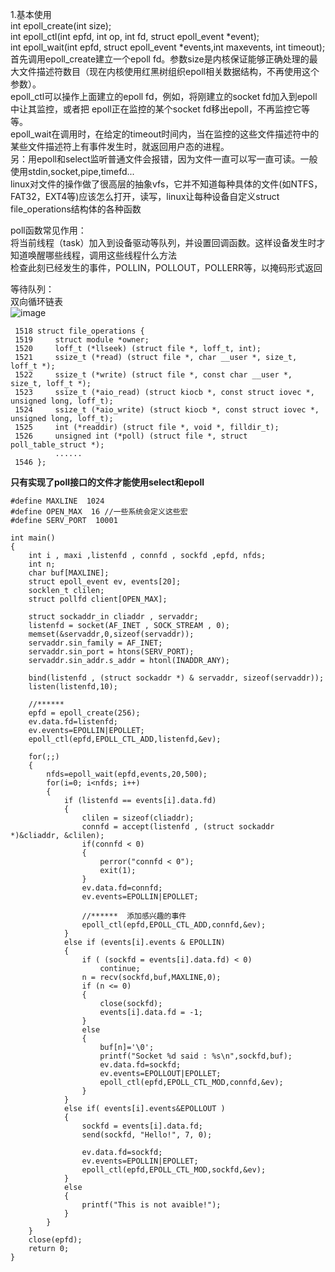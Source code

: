 1.基本使用  
int epoll_create(int size);  
int epoll_ctl(int epfd, int op, int fd, struct epoll_event *event);  
int epoll_wait(int epfd, struct epoll_event *events,int maxevents, int timeout);  
首先调用epoll_create建立一个epoll fd。参数size是内核保证能够正确处理的最大文件描述符数目（现在内核使用红黑树组织epoll相关数据结构，不再使用这个参数）。    
epoll_ctl可以操作上面建立的epoll fd，例如，将刚建立的socket fd加入到epoll中让其监控，或者把 epoll正在监控的某个socket fd移出epoll，不再监控它等等。    
epoll_wait在调用时，在给定的timeout时间内，当在监控的这些文件描述符中的某些文件描述符上有事件发生时，就返回用户态的进程。    
另：用epoll和select监听普通文件会报错，因为文件一直可以写一直可读。一般使用stdin,socket,pipe,timefd...  
linux对文件的操作做了很高层的抽象vfs，它并不知道每种具体的文件(如NTFS，FAT32，EXT4等)应该怎么打开，读写，linux让每种设备自定义struct   file_operations结构体的各种函数    

poll函数常见作用：    
将当前线程（task）加入到设备驱动等队列，并设置回调函数。这样设备发生时才知道唤醒哪些线程，调用这些线程什么方法    
检查此刻已经发生的事件，POLLIN，POLLOUT，POLLERR等，以掩码形式返回    


等待队列：  
双向循环链表  
![image](https://user-images.githubusercontent.com/20179983/133466420-96850c9d-2b48-422a-b0e0-b4cf03908917.png)


     1518 struct file_operations {
     1519     struct module *owner;
     1520     loff_t (*llseek) (struct file *, loff_t, int);
     1521     ssize_t (*read) (struct file *, char __user *, size_t, loff_t *);
     1522     ssize_t (*write) (struct file *, const char __user *, size_t, loff_t *);
     1523     ssize_t (*aio_read) (struct kiocb *, const struct iovec *, unsigned long, loff_t);
     1524     ssize_t (*aio_write) (struct kiocb *, const struct iovec *, unsigned long, loff_t);
     1525     int (*readdir) (struct file *, void *, filldir_t);
     1526     unsigned int (*poll) (struct file *, struct poll_table_struct *);
              ......
     1546 };
     
  **只有实现了poll接口的文件才能使用select和epoll**  
  
  
    #define MAXLINE  1024
    #define OPEN_MAX  16 //一些系统会定义这些宏
    #define SERV_PORT  10001

    int main()
    {
        int i , maxi ,listenfd , connfd , sockfd ,epfd, nfds;
        int n;
        char buf[MAXLINE];
        struct epoll_event ev, events[20];  
        socklen_t clilen;
        struct pollfd client[OPEN_MAX];

        struct sockaddr_in cliaddr , servaddr;
        listenfd = socket(AF_INET , SOCK_STREAM , 0);
        memset(&servaddr,0,sizeof(servaddr));
        servaddr.sin_family = AF_INET;
        servaddr.sin_port = htons(SERV_PORT);
        servaddr.sin_addr.s_addr = htonl(INADDR_ANY);

        bind(listenfd , (struct sockaddr *) & servaddr, sizeof(servaddr));
        listen(listenfd,10);
        
        //******
        epfd = epoll_create(256);
        ev.data.fd=listenfd; 
        ev.events=EPOLLIN|EPOLLET;
        epoll_ctl(epfd,EPOLL_CTL_ADD,listenfd,&ev);

        for(;;)
        {
            nfds=epoll_wait(epfd,events,20,500); 
            for(i=0; i<nfds; i++)
            {
                if (listenfd == events[i].data.fd)
                {
                    clilen = sizeof(cliaddr);
                    connfd = accept(listenfd , (struct sockaddr *)&cliaddr, &clilen);
                    if(connfd < 0)  
                    {  
                        perror("connfd < 0");  
                        exit(1);  
                    }
                    ev.data.fd=connfd; 
                    ev.events=EPOLLIN|EPOLLET;
                    
                    //******  添加感兴趣的事件
                    epoll_ctl(epfd,EPOLL_CTL_ADD,connfd,&ev);                
                }
                else if (events[i].events & EPOLLIN)
                {
                    if ( (sockfd = events[i].data.fd) < 0)  
                        continue;  
                    n = recv(sockfd,buf,MAXLINE,0);
                    if (n <= 0)   
                    {    
                        close(sockfd);  
                        events[i].data.fd = -1;  
                    }
                    else
                    {
                        buf[n]='\0';
                        printf("Socket %d said : %s\n",sockfd,buf);
                        ev.data.fd=sockfd; 
                        ev.events=EPOLLOUT|EPOLLET;
                        epoll_ctl(epfd,EPOLL_CTL_MOD,connfd,&ev);
                    }
                }
                else if( events[i].events&EPOLLOUT )
                {
                    sockfd = events[i].data.fd;  
                    send(sockfd, "Hello!", 7, 0);  

                    ev.data.fd=sockfd;  
                    ev.events=EPOLLIN|EPOLLET;  
                    epoll_ctl(epfd,EPOLL_CTL_MOD,sockfd,&ev); 
                }
                else 
                {
                    printf("This is not avaible!");
                }
            }
        }
        close(epfd);  
        return 0;
    }
